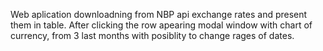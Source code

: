 Web aplication downloadning from NBP api exchange rates and present them in table. After clicking the row apearing modal window with chart of currency, from 3 last months with posiblity to change rages of dates.
